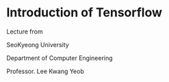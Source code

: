 # Introduction of Tensorflow
Lecture from

SeoKyeong University

Department of Computer Engineering

Professor. Lee Kwang Yeob
